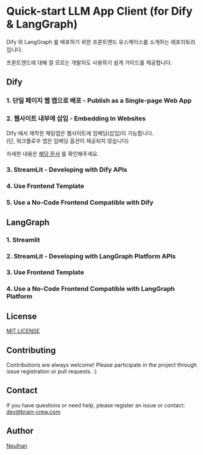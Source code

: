 # Quick-start LLM App Client (for Dify & LangGraph)

Dify 와 LangGraph 를 배포하기 위한 프론트엔드 유스케이스를 소개하는 레포지토리입니다.

프론트엔드에 대해 잘 모르는 개발자도 사용하기 쉽게 가이드를 제공합니다.

## Dify

### 1. 단일 페이지 웹 앱으로 배포 - Publish as a Single-page Web App

### 2. 웹사이트 내부에 삽입 - Embedding In Websites

Dify 에서 제작한 채팅앱은 웹사이트에 임베딩(삽입)이 가능합니다.  
(단, 워크플로우 앱은 임베딩 옵션이 제공되지 않습니다)

자세한 내용은 [해당 문서](./dify-embedding-usecase/README.md) 를 확인해주세요.

### 3. StreamLit - Developing with Dify APIs

### 4. Use Frontend Template

### 5. Use a No-Code Frontend Compatible with Dify

## LangGraph

### 1. Streamlit

### 2. StreamLit - Developing with LangGraph Platform APIs

### 3. Use Frontend Template

### 4. Use a No-Code Frontend Compatible with LangGraph Platform

## License

[MIT LICENSE](LICENSE.md)

## Contributing

Contributions are always welcome! Please participate in the project through issue registration or pull requests. :)

## Contact

If you have questions or need help, please register an issue or contact:
dev@brain-crew.com

## Author

[Neulhan](https://github.com/Neulhan)
